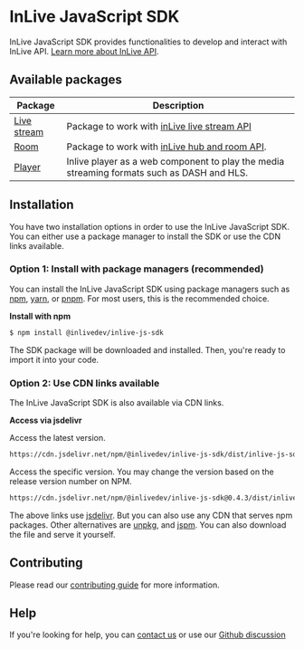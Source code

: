 # InLive JavaScript SDK

InLive JavaScript SDK provides functionalities to develop and interact with InLive API. [Learn more about InLive API](https://inlive.app/docs/getting-started/).

## Available packages

<!-- Packages Begin -->

| Package     | Description |
| ----------- | ----------- |
| [Live stream](./packages/stream) | Package to work with [inLive live stream API](https://api.inlive.app/apidocs/index.html) |
| [Room](./packages/room) | Package to work with [inLive hub and room API](https://hub.inlive.app/apidocs/index.html). |
| [Player](./packages/player) | Inlive player as a web component to play the media streaming formats such as DASH and HLS. |

<!-- Packages End -->

## Installation

You have two installation options in order to use the InLive JavaScript SDK. You can either use a package manager to install the SDK or use the CDN links available.

### Option 1: Install with package managers (recommended)

You can install the InLive JavaScript SDK using package managers such as [npm](https://www.npmjs.com/package/@inlivedev/inlive-js-sdk), [yarn](https://yarnpkg.com/package/@inlivedev/inlive-js-sdk), or [pnpm](https://pnpm.io). For most users, this is the recommended choice.

**Install with npm**

```bash
$ npm install @inlivedev/inlive-js-sdk
```

The SDK package will be downloaded and installed. Then, you're ready to import it into your code.

### Option 2: Use CDN links available

The InLive JavaScript SDK is also available via CDN links.

**Access via jsdelivr**

Access the latest version.

```bash
https://cdn.jsdelivr.net/npm/@inlivedev/inlive-js-sdk/dist/inlive-js-sdk.js
```

Access the specific version. You may change the version based on the release version number on NPM.

```bash
https://cdn.jsdelivr.net/npm/@inlivedev/inlive-js-sdk@0.4.3/dist/inlive-js-sdk.js
```

The above links use [jsdelivr](https://cdn.jsdelivr.net/npm/@inlivedev/inlive-js-sdk@latest/). But you can also use any CDN that serves npm packages. Other alternatives are [unpkg](https://unpkg.com/browse/@inlivedev/inlive-js-sdk@latest/), and [jspm](https://jspm.dev/@inlivedev/inlive-js-sdk). You can also download the file and serve it yourself.

## Contributing

Please read our [contributing guide](CONTRIBUTING.md) for more information.

## Help

If you're looking for help, you can [contact us](mailto:hello@inlive.app) or use our [Github discussion](https://github.com/orgs/inlivedev/discussions)
